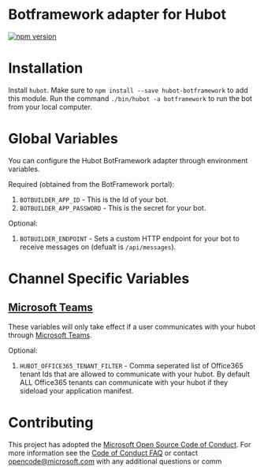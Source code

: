 # Botframework adapter for Hubot

[![npm version](https://badge.fury.io/js/hubot-botframework.svg)](https://badge.fury.io/js/hubot-botframework)

# Installation
Install `hubot`. Make sure to `npm install --save hubot-botframework` to add this module. Run the command `./bin/hubot -a botframework` to run the bot from your local computer.

# Global Variables
You can configure the Hubot BotFramework adapter through environment variables.

Required (obtained from the BotFramework portal):
1. `BOTBUILDER_APP_ID` - This is the Id of your bot.
2. `BOTBUILDER_APP_PASSWORD` - This is the secret for your bot.

Optional:
1. `BOTBUILDER_ENDPOINT` - Sets a custom HTTP endpoint for your bot to receive messages on (defualt is `/api/messages`).

# Channel Specific Variables
## [Microsoft Teams](https://products.office.com/en-US/microsoft-teams/)
These variables will only take effect if a user communicates with your hubot through [Microsoft Teams](https://products.office.com/en-US/microsoft-teams/).

Optional:
1. `HUBOT_OFFICE365_TENANT_FILTER` - Comma seperated list of Office365 tenant Ids that are allowed to communicate with your hubot. By default ALL Office365 tenants can communicate with your hubot if they sideload your application manifest.

# Contributing
This project has adopted the [Microsoft Open Source Code of Conduct](https://opensource.microsoft.com/codeofconduct/). For more information see the [Code of Conduct FAQ](https://opensource.microsoft.com/codeofconduct/faq/) or contact [opencode@microsoft.com](mailto:opencode@microsoft.com) with any additional questions or comm